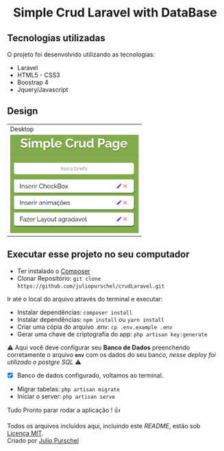 <h1 align="center">Simple Crud Laravel with DataBase</h1> 


## Tecnologias utilizadas

O projeto foi desenvolvido utilizando as tecnologias:

- Laravel
- HTML5 - CSS3
- Boostrap 4
- Jquery/Javascript


## Design

<table>
  <tr>
    <td colspan="2">Desktop</td>
 </tr>
  <tr>
    <td><img src="./public/assets/simplecrud.png" width=300 /></td>    
  </tr>
</table>


## Executar esse projeto no seu computador

- Ter instalado o [Composer](https://getcomposer.org/Composer-Setup.exe)
- Clonar Repositório: `git clone https://github.com/juliopurschel/crudLaravel.git`

Ir até o local do arquivo através do terminal e executar:

- Instalar dependências: `composer install`
- Instalar dependências: `npm install` ou `yarn install`
- Criar uma cópia do arquivo .env: `cp .env.example .env`
- Gerar uma chave de criptografia do app: `php artisan key:generate`  

:warning: Aqui você deve configurar seu **Banco de Dados** preenchendo corretamente o arquivo **`env`** com os dados do seu banco, *nesse deploy foi utilizado o postgre SQL* :warning:

- [x] Banco de dados configurado, voltamos ao terminal.
- Migrar tabelas: `php artisan migrate`
- Iniciar o server: `php artisan serve`

Tudo Pronto parar rodar a aplicação ! :+1:




Todos os arquivos incluídos aqui, incluindo este _README_, estão sob [Licença MIT](./LICENSE).<br>
Criado por [Julio Purschel](https://github.com/juliopurschel)
